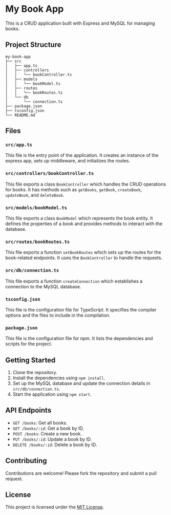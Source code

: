 # My Book App

This is a CRUD application built with Express and MySQL for managing books.

## Project Structure

```
my-book-app
├── src
│   ├── app.ts
│   ├── controllers
│   │   └── bookController.ts
│   ├── models
│   │   └── bookModel.ts
│   ├── routes
│   │   └── bookRoutes.ts
│   └── db
│       └── connection.ts
├── package.json
├── tsconfig.json
└── README.md
```

## Files

### `src/app.ts`

This file is the entry point of the application. It creates an instance of the express app, sets up middleware, and initializes the routes.

### `src/controllers/bookController.ts`

This file exports a class `BookController` which handles the CRUD operations for books. It has methods such as `getBooks`, `getBook`, `createBook`, `updateBook`, and `deleteBook`.

### `src/models/bookModel.ts`

This file exports a class `BookModel` which represents the book entity. It defines the properties of a book and provides methods to interact with the database.

### `src/routes/bookRoutes.ts`

This file exports a function `setBookRoutes` which sets up the routes for the book-related endpoints. It uses the `BookController` to handle the requests.

### `src/db/connection.ts`

This file exports a function `createConnection` which establishes a connection to the MySQL database.

### `tsconfig.json`

This file is the configuration file for TypeScript. It specifies the compiler options and the files to include in the compilation.

### `package.json`

This file is the configuration file for npm. It lists the dependencies and scripts for the project.

## Getting Started

1. Clone the repository.
2. Install the dependencies using `npm install`.
3. Set up the MySQL database and update the connection details in `src/db/connection.ts`.
4. Start the application using `npm start`.

## API Endpoints

-   `GET /books`: Get all books.
-   `GET /books/:id`: Get a book by ID.
-   `POST /books`: Create a new book.
-   `PUT /books/:id`: Update a book by ID.
-   `DELETE /books/:id`: Delete a book by ID.

## Contributing

Contributions are welcome! Please fork the repository and submit a pull request.

## License

This project is licensed under the [MIT License](LICENSE).
